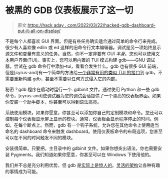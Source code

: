 # 被黑的 GDB 仪表板展示了这一切

> 原文:[https://hack aday . com/2022/03/22/hacked-gdb-dashboard-put-it-all-on-display/](https://hackaday.com/2022/03/22/hacked-gdb-dashboard-puts-it-all-on-display/)

不是每个人都喜欢 GUI 界面。但是有些任务确实适合通过简单的命令行来完成。很少有人喜欢像 edlin 或 ed 这样的旧命令行文本编辑器。调试是另一项始终显示源文件和变量有意义的任务。当然，你不一定非要有 GUI *本身*。您也可以使用文本用户界面(TUI)。事实上，您可以用内置的 TUI 模式构建 gdb——GNU 调试器。尝试在 gdb 命令行中添加–tui，看看会发生什么。gdb 也有很多 GUI 前端，但是[cyrus-and]有一个简单的方法给[一个非常有用的类似 TUI 的接口](https://github.com/cyrus-and/gdb-dashboard)到 gdb，不需要重新构建 gdb，甚至不需要以任何方式侵入它的内部。

秘密？gdb 程序在启动时运行一个. gdbinit 文件。通过使用 Python 和一些 gdb 命令，[cyrus-and]使调试器为您的调试会话提供了一个漂亮的仪表板界面。如果你安装一个助手脚本，你甚至可以得到语法高亮。

系统使用模块，如果你愿意，你甚至可以添加你自己的定制模块和命令。您还可以控制每个仪表板显示屏上显示的模块。通常，仪表板会显示程序停止的时间。例如，在每个断点上。然而，gdb 有一个钩子系统，允许您在其他命令上使用适当命名的 dashboard 命令来触发 dashboard。使用仪表板命令的布局选项，您甚至可以在不同的时间触发不同的模块。

安装很简单。只要把。主目录中的 gdbinit 文件。如果你想突出语法，你也需要安装 Pygments。我们知道如果你愿意，你甚至可以在 Windows 下使用他的。

我们并不总是充分利用优势，但 gdb 是[实际上是惊人的](https://hackaday.com/2020/11/06/local-and-remote-debugging-with-gdb/)。[灵活的架构](https://hackaday.com/2020/06/04/adding-wifi-to-black-magic-for-wireless-gdb-action/)让各种有趣的事情成为可能。